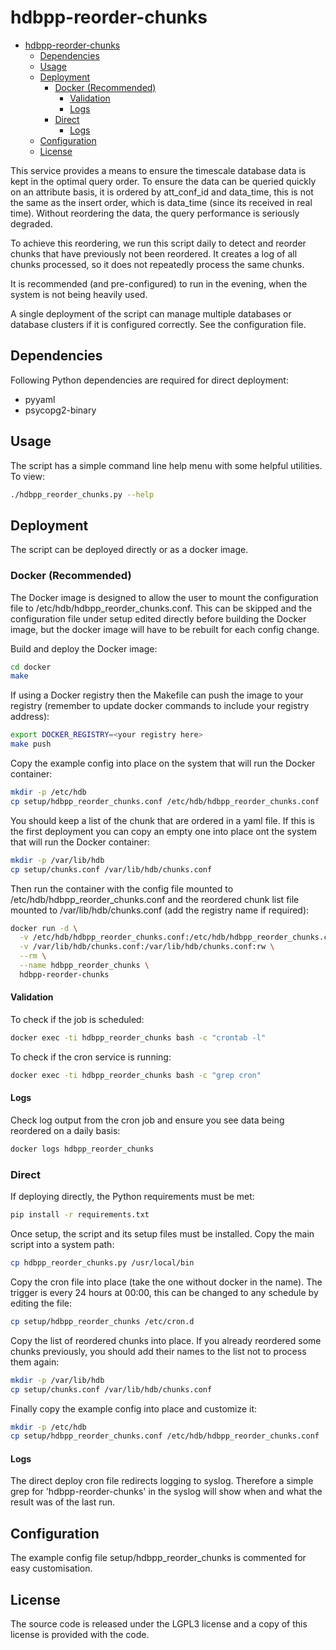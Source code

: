 # hdbpp-reorder-chunks

- [hdbpp-reorder-chunks](#hdbpp-reorder-chunks)
  - [Dependencies](#Dependencies)
  - [Usage](#Usage)
  - [Deployment](#Deployment)
    - [Docker (Recommended)](#Docker-Recommended)
      - [Validation](#Validation)
      - [Logs](#Logs)
    - [Direct](#Direct)
      - [Logs](#Logs-1)
  - [Configuration](#Configuration)
  - [License](#License)

This service provides a means to ensure the timescale database data is kept in the optimal query order. To ensure the data can be queried quickly on an attribute basis, it is ordered by att_conf_id and data_time, this is not the same as the insert order, which is data_time (since its received in real time). Without reordering the data, the query performance is seriously degraded.

To achieve this reordering, we run this script daily to detect and reorder chunks that have previously not been reordered. It creates a log of all chunks processed, so it does not repeatedly process the same chunks.

It is recommended (and pre-configured) to run in the evening, when the system is not being heavily used.

A single deployment of the script can manage multiple databases or database clusters if it is configured correctly. See the configuration file.

## Dependencies

Following Python dependencies are required for direct deployment:

* pyyaml
* psycopg2-binary

## Usage

The script has a simple command line help menu with some helpful utilities. To view:

```bash
./hdbpp_reorder_chunks.py --help
```

## Deployment

The script can be deployed directly or as a docker image.

### Docker (Recommended)

The Docker image is designed to allow the user to mount the configuration file to /etc/hdb/hdbpp_reorder_chunks.conf. This can be skipped and the configuration file under setup edited directly before building the Docker image, but the docker image will have to be rebuilt for each config change.

Build and deploy the Docker image:

```bash
cd docker
make
```

If using a Docker registry then the Makefile can push the image to your registry (remember to update docker commands to include your registry address):

```bash
export DOCKER_REGISTRY=<your registry here>
make push
```

Copy the example config into place on the system that will run the Docker container:

```bash
mkdir -p /etc/hdb
cp setup/hdbpp_reorder_chunks.conf /etc/hdb/hdbpp_reorder_chunks.conf
```

You should keep a list of the chunk that are ordered in a yaml file. If this is the first deployment you can copy an empty one into place ont the system that will run the Docker container:

```bash
mkdir -p /var/lib/hdb
cp setup/chunks.conf /var/lib/hdb/chunks.conf
```

Then run the container with the config file mounted to /etc/hdb/hdbpp_reorder_chunks.conf and the reordered chunk list file mounted to /var/lib/hdb/chunks.conf (add the registry name if required):

```bash
docker run -d \
  -v /etc/hdb/hdbpp_reorder_chunks.conf:/etc/hdb/hdbpp_reorder_chunks.conf:ro \
  -v /var/lib/hdb/chunks.conf:/var/lib/hdb/chunks.conf:rw \
  --rm \
  --name hdbpp_reorder_chunks \
  hdbpp-reorder-chunks
```

#### Validation

To check if the job is scheduled:

```bash
docker exec -ti hdbpp_reorder_chunks bash -c "crontab -l"
```

To check if the cron service is running:

```bash
docker exec -ti hdbpp_reorder_chunks bash -c "grep cron"
```

#### Logs

Check log output from the cron job and ensure you see data being reordered on a daily basis:

```bash
docker logs hdbpp_reorder_chunks
```

### Direct

If deploying directly, the Python requirements must be met:

```bash
pip install -r requirements.txt
```

Once setup, the script and its setup files must be installed. Copy the main script into a system path:

```bash
cp hdbpp_reorder_chunks.py /usr/local/bin
```

Copy the cron file into place (take the one without docker in the name). The trigger is every 24 hours at 00:00, this can be changed to any schedule by editing the file:

```bash
cp setup/hdbpp_reorder_chunks /etc/cron.d
```

Copy the list of reordered chunks into place. If you already reordered some chunks previously, you should add their names to the list not to process them again:

```bash
mkdir -p /var/lib/hdb
cp setup/chunks.conf /var/lib/hdb/chunks.conf
```

Finally copy the example config into place and customize it:

```bash
mkdir -p /etc/hdb
cp setup/hdbpp_reorder_chunks.conf /etc/hdb/hdbpp_reorder_chunks.conf
```

#### Logs

The direct deploy cron file redirects logging to syslog. Therefore a simple grep for 'hdbpp-reorder-chunks' in the syslog will show when and what the result was of the last run.

## Configuration

The example config file setup/hdbpp_reorder_chunks is commented for easy customisation.

## License

The source code is released under the LGPL3 license and a copy of this license is provided with the code.
